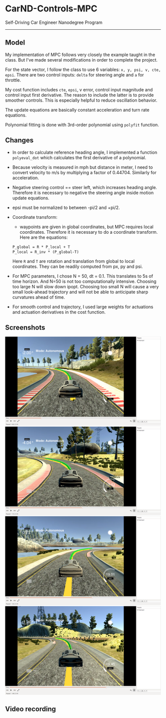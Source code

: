 # CarND-Controls-MPC
Self-Driving Car Engineer Nanodegree Program

---

## Model

My implementation of MPC follows very closely the example taught in the class. But I've made several modifications in order to complete the project.

For the state vector, I follow the class to use 6 variables: `x, y, psi, v, cte, epsi`. There are two control inputs: `delta` for steering angle and `a` for throttle.

My cost function includes `cte`, `epsi`, v error, control input magnitude and control input first derivative. The reason to include the latter is to provide smoother controls. This is especially helpful to reduce oscillation behavior.

The update equations are basically constant acceleration and turn rate equations.

Polynomial fitting is done with 3rd-order polynomial using `polyfit` function.


## Changes
- In order to calculate reference heading angle, I implemented a function `polyeval_dot` which calculates the first derivative of a polynomial.
- Because velocity is measured in mph but distance in meter, I need to convert velocity to m/s by multiplying a factor of 0.44704. Similarly for acceleration.
- Negative steering control == steer left, which increases heading angle. Therefore it is necessary to negative the steering angle inside motion update equations.
- epsi must be normalized to between -pi/2 and +pi/2.
- Coordinate transform:
  - waypoints are given in global coordinates, but MPC requires local coordinates. Therefore it is necessary to do a coordinate transform. Here are the equations:
  ```
  P_global = R * P_local + T
  P_local = R_inv * (P_global-T)
  ```
  Here `R` and `T` are rotation and translation from global to local coordinates. They can be readily computed from px, py and psi.
  
- For MPC parameters, I chose N = 50, dt = 0.1. This translates to 5s of time horizon. And N=50 is not too computationally intensive. Choosing too large N will slow down ipopt. Choosing too small N will cause a very small look-ahead trajectory and will not be able to anticipate sharp curvatures ahead of time.
- For smooth control and trajectory, I used large weights for actuations and actuation derivatives in the cost function.

## Screenshots
![1](pic/1.png )
![2](pic/2.png )
![3](pic/3.png )
![4](pic/4.png )

## Video recording
